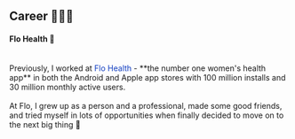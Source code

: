 ## Career 👩🏻‍💻
#### Flo Health 🦩
<br />
Previously, I worked at <a href="https://flo.health/" target="_blank" style="color:#103DC0; text-decoration: none;">Flo Health</a> - **the number one women's health app** in both the Android and Apple app stores with 100 million installs and 30 million monthly active users.<br /><br />
At Flo, I grew up as a person and a professional, made some good friends, and tried myself in lots of opportunities when finally decided to move on to the next big thing 🚀 

